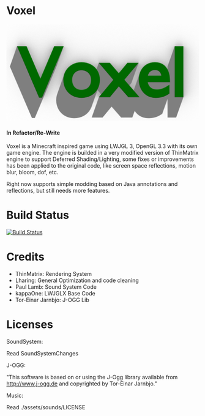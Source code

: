 # Voxel

![Voxel](/docs/images/Voxel-Logo.png?raw=true)

#### In Refactor/Re-Write

Voxel is a Minecraft inspired game using LWJGL 3, OpenGL 3.3 with its own game engine. The engine is builded in a very modified version of ThinMatrix engine to support Deferred Shading/Lighting, some fixes or improvements has been applied to the original code, like screen space reflections, motion blur, bloom, dof, etc.

Right now supports simple modding based on Java annotations and reflections, but still needs more features.

# Build Status
[![Build Status](https://travis-ci.org/Guerra24/Voxel.svg?branch=develop)](https://travis-ci.org/Guerra24/Voxel)

# Credits
- ThinMatrix: Rendering System
- Lharing: General Optimization and code cleaning
- Paul Lamb: Sound System Code
- kappaOne: LWJGLX Base Code
- Tor-Einar Jarnbjo: J-OGG Lib

# Licenses
SoundSystem:

Read SoundSystemChanges

J-OGG:

"This software is based on or using the J-Ogg library available from
http://www.j-ogg.de and copyrighted by Tor-Einar Jarnbjo."

Music:

Read ./assets/sounds/LICENSE